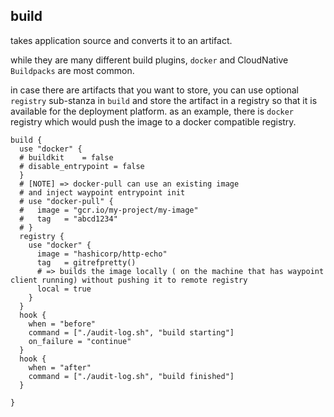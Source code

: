 ## build

takes application source and converts it to an artifact. 

while they are many different build plugins, `docker` and CloudNative `Buildpacks` are most common.

in case there are artifacts that you want to store, you can use optional `registry` sub-stanza in `build` and store the artifact in a registry so that it is available for the deployment platform. as an example, there is `docker` registry which would push the image to a docker compatible registry.


```hcl
build {
  use "docker" {
  # buildkit    = false
  # disable_entrypoint = false
  }
  # [NOTE] => docker-pull can use an existing image
  # and inject waypoint entrypoint init
  # use "docker-pull" {
  #   image = "gcr.io/my-project/my-image"
  #   tag   = "abcd1234"
  # }
  registry {
    use "docker" {
      image = "hashicorp/http-echo"
      tag   = gitrefpretty()
      # => builds the image locally ( on the machine that has waypoint client running) without pushing it to remote registry
      local = true
    }
  }
  hook {
    when = "before"
    command = ["./audit-log.sh", "build starting"]
    on_failure = "continue"
  }
  hook {
    when = "after"
    command = ["./audit-log.sh", "build finished"]
  }

}
```